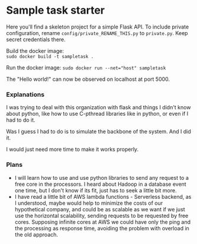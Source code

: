 # Sample task starter

Here you'll find a skeleton project for a simple Flask API.
To include private configuration, rename `config/private_RENAME_THIS.py` to `private.py`. Keep secret credentials there.

Build the docker image:  
`sudo docker build -t sampletask .`

Run the docker image:
`sudo docker run --net="host" sampletask`


The "Hello world!" can now be observed on   localhost at port 5000. 

### Explanations

I was trying to deal with this organization with flask and things I didn't know about python, like how to use C-pthread libraries like in python, or even if I had to do it.

Was I guess I had to do is to simulate the backbone of the system. And I did it.

I would just need more time to make it works properly.

### Plans
 - I will learn how to use and use python libraries to send any request to a free core in the processors. I heard about Hadoop in a database event one time, but I don't know if its fit, just has to seek a little bit more.
 - I have read a little bit of AWS lambda functions - Serverless backend, as I understood, maybe would help to minimize the costs of our hypothetical company, and could be as scalable as we want if we just use the horizontal scalability, sending requests to be requested by free cores. Supposing infinite cores at AWS we could have only the ping and the processing as response time, avoiding the problem with overload in the old approach.